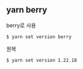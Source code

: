 
## yarn berry

berry로 사용

```shell
$ yarn set version berry
```

원복

```shell
$ yarn set version 1.22.18
```

